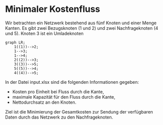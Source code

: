 # Minimaler Kostenfluss
Wir betrachten ein Netzwerk bestehend aus fünf Knoten und einer Menge Kanten. Es gibt zwei Bezugsknoten (1 und 2) und zwei Nachfrageknoten (4 und 5). Knoten 3 ist ein Umladeknoten

```mermaid
graph LR;
    1((1))-->2;
    1-->3;
    1-->4;
    2((2))-->3;
    3((3))-->5;
    5((5))-->4;
    4((4))-->5;
```
In der Datei input.xlsx sind die folgenden Informationen gegeben:
* Kosten pro Einheit bei Fluss durch die Kante,
* maximale Kapazität für den Fluss durch die Kante,
* Nettodurchsatz an den Knoten.

Ziel ist die Minimierung der Gesamtkosten zur Sendung der verfügbaren Daten durch das Netzwerk zu den Nachfrageknoten.